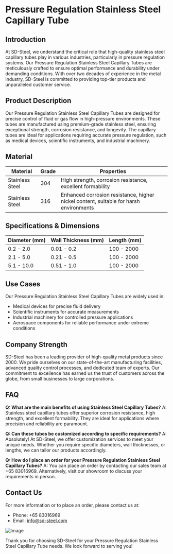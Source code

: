 # Pressure Regulation Stainless Steel Capillary Tube

## Introduction

At SD-Steel, we understand the critical role that high-quality stainless steel capillary tubes play in various industries, particularly in pressure regulation systems. Our Pressure Regulation Stainless Steel Capillary Tubes are meticulously crafted to ensure optimal performance and durability under demanding conditions. With over two decades of experience in the metal industry, SD-Steel is committed to providing top-tier products and unparalleled customer service.

## Product Description

Our Pressure Regulation Stainless Steel Capillary Tubes are designed for precise control of fluid or gas flow in high-pressure environments. These tubes are manufactured using premium-grade stainless steel, ensuring exceptional strength, corrosion resistance, and longevity. The capillary tubes are ideal for applications requiring accurate pressure regulation, such as medical devices, scientific instruments, and industrial machinery.

## Material

| Material | Grade | Properties |
|----------|-------|------------|
| Stainless Steel | 304 | High strength, corrosion resistance, excellent formability |
| Stainless Steel | 316 | Enhanced corrosion resistance, higher nickel content, suitable for harsh environments |

## Specifications & Dimensions

| Diameter (mm) | Wall Thickness (mm) | Length (mm) |
|---------------|---------------------|-------------|
| 0.2 - 2.0     | 0.01 - 0.2          | 100 - 2000  |
| 2.1 - 5.0     | 0.21 - 0.5          | 100 - 2000  |
| 5.1 - 10.0    | 0.51 - 1.0          | 100 - 2000  |

## Use Cases

Our Pressure Regulation Stainless Steel Capillary Tubes are widely used in:

- Medical devices for precise fluid delivery
- Scientific instruments for accurate measurements
- Industrial machinery for controlled pressure applications
- Aerospace components for reliable performance under extreme conditions

## Company Strength

SD-Steel has been a leading provider of high-quality metal products since 2000. We pride ourselves on our state-of-the-art manufacturing facilities, advanced quality control processes, and dedicated team of experts. Our commitment to excellence has earned us the trust of customers across the globe, from small businesses to large corporations.

## FAQ

**Q: What are the main benefits of using Stainless Steel Capillary Tubes?**
A: Stainless steel capillary tubes offer superior corrosion resistance, high strength, and excellent formability. They are ideal for applications where precision and reliability are paramount.

**Q: Can these tubes be customized according to specific requirements?**
A: Absolutely! At SD-Steel, we offer customization services to meet your unique needs. Whether you require specific diameters, wall thicknesses, or lengths, we can tailor our products accordingly.

**Q: How do I place an order for your Pressure Regulation Stainless Steel Capillary Tubes?**
A: You can place an order by contacting our sales team at +65 83016969. Alternatively, visit our showroom to discuss your requirements in person.

## Contact Us

For more information or to place an order, please contact us at:
- Phone: +65 83016969
- Email: info@sd-steel.com

![Image](https://github.com/user-attachments/assets/2567258e-e124-4816-932d-1809bd27ef0b)

Thank you for choosing SD-Steel for your Pressure Regulation Stainless Steel Capillary Tube needs. We look forward to serving you!